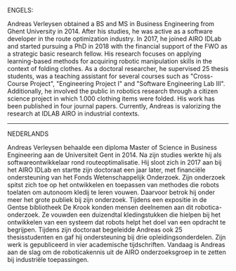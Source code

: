 ENGELS:

Andreas Verleysen obtained a BS and MS in Business Engineering from Ghent University in 2014. After his studies, he was active as a software developer in the route optimization industry. In 2017, he joined AIRO IDLab and started pursuing a PhD in 2018 with the financial support of the FWO as a strategic basic research fellow. His research focuses on applying learning-based methods for acquiring robotic manipulation skills in the context of folding clothes. As a doctoral researcher, he supervised 25 thesis students, was a teaching assistant for several courses such as "Cross-Course Project", "Engineering Project I" and "Software Engineering Lab III". Additionally, he involved the public in robotics research through a citizen science project in which 1.000 clothing items were folded. His work has been published in four journal papers. Currently, Andreas is valorizing the research at IDLAB AIRO in industrial contexts.


---

NEDERLANDS

Andreas Verleysen behaalde een diploma Master of Science in Business Engineering aan de Universiteit Gent in 2014. Na zijn studies werkte hij als softwareontwikkelaar rond routeoptimalisatie. Hij sloot zich in 2017 aan bij het AIRO IDLab en startte zijn doctoraat een jaar later, met financiële ondersteuning van het Fonds Wetenschappelijk Onderzoek. Zijn onderzoek spitst zich toe op het ontwikkelen en toepassen van methodes die robots toelaten om autonoom kledij te leren vouwen. Daarvoor betrok hij onder meer het grote publiek bij zijn onderzoek. Tijdens een expositie in de Gentse bibliotheek De Krook konden mensen deelnemen aan dit robotica-onderzoek. Ze vouwden een duizendtal kledingstukken die hielpen bij het ontwikkelen van een systeem dat robots helpt het doel van een opdracht te begrijpen. Tijdens zijn doctoraat begeleidde Andreas ook 25 thesisstudenten en gaf hij ondersteuning bij drie opleidingsonderdelen. Zijn werk is gepubliceerd in vier academische tijdschriften. Vandaag is Andreas aan de slag om de roboticakennis uit de AIRO onderzoeksgroep in te zetten bij industriële toepassingen.
